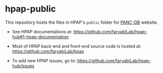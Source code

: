 
# hpap-public

This repository hosts the files in HPAP's `public` folder for
[PANC-DB](https://hpap.pmacs.upenn.edu) website.

* See HPAP documentations at:
  https://github.com/faryabiLab/hpap-hub#1-hpap-documentation

* Most of HPAP back-end and front-end source code is hosted at:
  https://github.com/faryabiLab/hpap

* To add new HPAP issues, go to: https://github.com/faryabiLab/hpap-hub/issues
